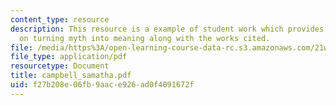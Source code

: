 ```yaml
---
content_type: resource
description: This resource is a example of student work which provides information
  on turning myth into meaning along with the works cited.
file: /media/https%3A/open-learning-course-data-rc.s3.amazonaws.com/21w-735-writing-and-reading-the-essay-fall-2005/f27b208e06fb9aace926ad0f4091672f_campbell_samatha.pdf
file_type: application/pdf
resourcetype: Document
title: campbell_samatha.pdf
uid: f27b208e-06fb-9aac-e926-ad0f4091672f
---
```


